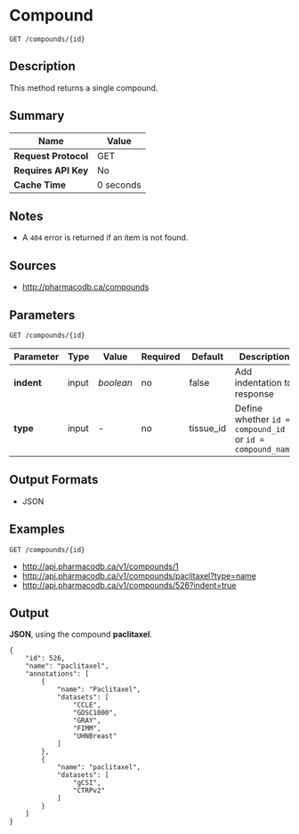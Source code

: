 # Compound

```
GET /compounds/{id}
```

## Description

This method returns a single compound.

## Summary

| Name | Value |
| --- | --- |
| **Request Protocol** | GET |
| **Requires API Key** | No |
| **Cache Time** | 0 seconds |

## Notes

- A `404` error is returned if an item is not found.

## Sources

- http://pharmacodb.ca/compounds

## Parameters

```
GET /compounds/{id}
```

| Parameter | Type | Value | Required | Default | Description |
| --- | --- | --- | --- | --- | --- |
| **indent** | input | *boolean* | no | false | Add indentation to response |
| **type** | input | - | no | tissue_id | Define whether `id = compound_id` or `id = compound_name` |

## Output Formats

- JSON

## Examples

```
GET /compounds/{id}
```

- http://api.pharmacodb.ca/v1/compounds/1
- http://api.pharmacodb.ca/v1/compounds/paclitaxel?type=name
- http://api.pharmacodb.ca/v1/compounds/526?indent=true

## Output

**JSON**, using the compound **paclitaxel**.

```
{
    "id": 526,
    "name": "paclitaxel",
    "annotations": [
        {
            "name": "Paclitaxel",
            "datasets": [
                "CCLE",
                "GDSC1000",
                "GRAY",
                "FIMM",
                "UHNBreast"
            ]
        },
        {
            "name": "paclitaxel",
            "datasets": [
                "gCSI",
                "CTRPv2"
            ]
        }
    ]
}
```

